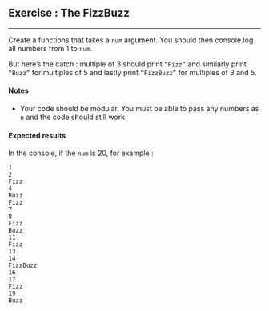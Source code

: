 ## Exercise : The FizzBuzz

---

Create a functions that takes a `num` argument. You should then console.log all numbers from 1 to `num`.

But here’s the catch : multiple of 3 should print `“Fizz”` and similarly print `“Buzz”` for multiples of 5 and lastly print `“FizzBuzz”` for multiples of 3 and 5.

#### Notes

- Your code should be modular. You must be able to pass any numbers as `n` and the code should still work.

#### Expected results

In the console, if the `num` is 20, for example :

```
1
2
Fizz
4
Buzz
Fizz
7
8
Fizz
Buzz
11
Fizz
13
14
FizzBuzz
16
17
Fizz
19
Buzz

```
